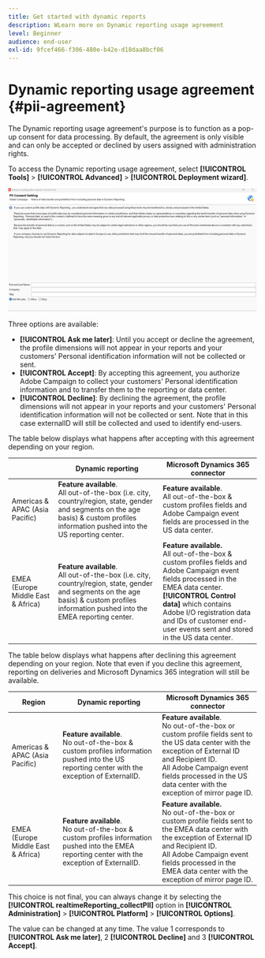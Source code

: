```yaml
---
title: Get started with dynamic reports
description: WLearn more on Dynamic reporting usage agreement
level: Beginner
audience: end-user
exl-id: 9fcef466-f306-480e-b42e-d18daa8bcf06
---
```

# Dynamic reporting usage agreement {#pii-agreement}

The Dynamic reporting usage agreement's purpose is to function as a pop-up consent for data processing. By default, the agreement is only visible and can only be accepted or declined by users assigned with administration rights.

To access the Dynamic reporting usage agreement, select **[!UICONTROL Tools]** > **[!UICONTROL Advanced]** > **[!UICONTROL Deployment wizard]**.

![](assets/pii-agreement.png)

Three options are available:

* **[!UICONTROL Ask me later]**: Until you accept or decline the agreement, the profile dimensions will not appear in your reports and your customers' Personal identification information will not be collected or sent.
* **[!UICONTROL Accept]**: By accepting this agreement, you authorize Adobe Campaign to collect your customers' Personal identification information and to transfer them to the reporting or data center.
* **[!UICONTROL Decline]**: By declining the agreement, the profile dimensions will not appear in your reports and your customers' Personal identification information will not be collected or sent. Note that in this case externalID will still be collected and used to identify end-users.

The table below displays what happens after accepting with this agreement depending on your region.

|  |Dynamic reporting|Microsoft Dynamics 365 connector|
|---|---|---|
|Americas & APAC (Asia Pacific)| **Feature available**. <br>All out-of-the-box (i.e. city, country/region, state, gender and segments on the age basis) & custom profiles information pushed into the US reporting center. |**Feature available**. <br>All out-of-the-box & custom profiles fields and Adobe Campaign event fields are processed in the US data center.|
|EMEA (Europe Middle East & Africa)|**Feature available**. <br>All out-of-the-box (i.e. city, country/region, state, gender and segments on the age basis) & custom profiles information pushed into the EMEA reporting center.|**Feature available.** <br>All out-of-the-box & custom profiles fields and Adobe Campaign event fields processed in the EMEA data center. <br>**[!UICONTROL Control data]** which contains Adobe I/O registration data and IDs of customer end-user events sent and stored in the US data center.|

The table below displays what happens after declining this agreement depending on your region. Note that even if you decline this agreement, reporting on deliveries and Microsoft Dynamics 365 integration will still be available.

|  Region |Dynamic reporting|Microsoft Dynamics 365 connector|
|---|---|---|
|Americas & APAC (Asia Pacific)|**Feature available**. <br> No out-of-the-box & custom profiles information pushed into the US reporting center with the exception of ExternalID.|**Feature available**. <br>No out-of-the-box or custom profile fields sent to the US data center with the exception of External ID and Recipient ID. <br>All Adobe Campaign event fields processed in the US data center with the exception of mirror page ID.|
|EMEA (Europe Middle East & Africa)|**Feature available**. <br>No out-of-the-box & custom profiles information pushed into the EMEA reporting center with the exception of ExternalID.|**Feature available.** <br>No out-of-the-box or custom profile fields sent to the EMEA data center with the exception of External ID and Recipient ID. <br>All Adobe Campaign event fields processed in the EMEA data center with the exception of mirror page ID.|

This choice is not final, you can always change it by selecting the **[!UICONTROL realtimeReporting_collectPII]** option in **[!UICONTROL Administration]** > **[!UICONTROL Platform]** > **[!UICONTROL Options]**.

The value can be changed at any time. The value 1 corresponds to **[!UICONTROL Ask me later]**, 2 **[!UICONTROL Decline]** and 3 **[!UICONTROL Accept]**.
